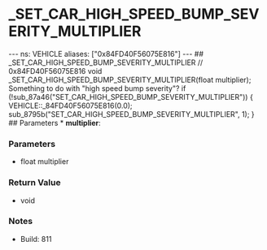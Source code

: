# _SET_CAR_HIGH_SPEED_BUMP_SEVERITY_MULTIPLIER

--- ns: VEHICLE aliases: ["0x84FD40F56075E816"] --- ## _SET_CAR_HIGH_SPEED_BUMP_SEVERITY_MULTIPLIER  // 0x84FD40F56075E816 void _SET_CAR_HIGH_SPEED_BUMP_SEVERITY_MULTIPLIER(float multiplier);  Something to do with "high speed bump severity"? if (!sub_87a46("SET_CAR_HIGH_SPEED_BUMP_SEVERITY_MULTIPLIER")) { VEHICLE::_84FD40F56075E816(0.0); sub_8795b("SET_CAR_HIGH_SPEED_BUMP_SEVERITY_MULTIPLIER", 1); }  ## Parameters * **multiplier**:

### Parameters
* float multiplier

### Return Value
* void

### Notes
* Build: 811

